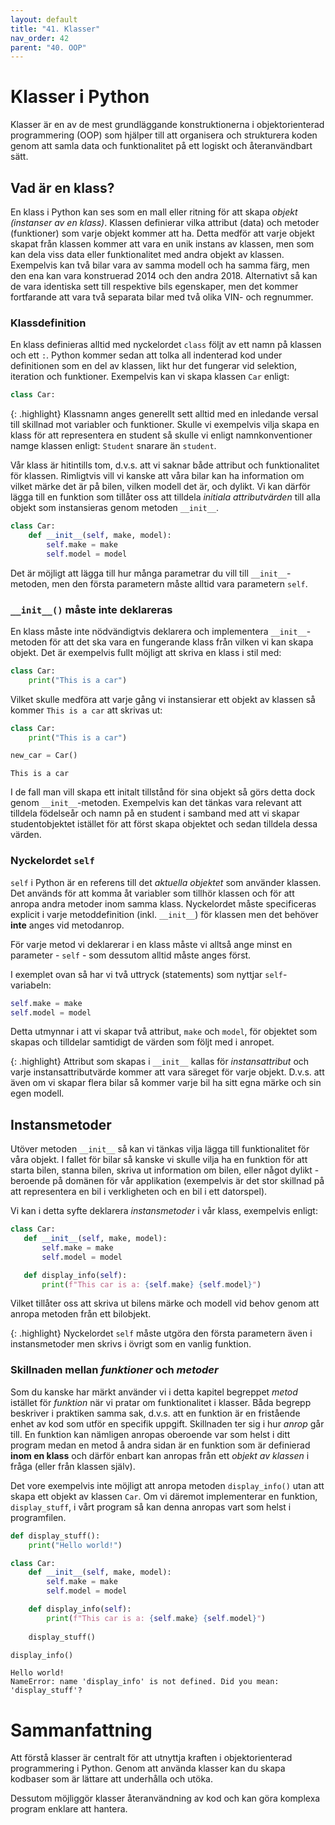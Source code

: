 ```yaml
---
layout: default
title: "41. Klasser"
nav_order: 42
parent: "40. OOP"
---
```


# Klasser i Python
Klasser är en av de mest grundläggande konstruktionerna i objektorienterad programmering (OOP) som hjälper till att organisera och strukturera koden genom att samla data och funktionalitet på ett logiskt och återanvändbart sätt.

## Vad är en klass?
En klass i Python kan ses som en mall eller ritning för att skapa _objekt (instanser av en klass)_. Klassen definierar vilka attribut (data) och metoder (funktioner) som varje objekt kommer att ha. Detta medför att varje objekt skapat från klassen kommer att vara en unik instans av klassen, men som kan dela viss data eller funktionalitet med andra objekt av klassen. Exempelvis kan två bilar vara av samma modell och ha samma färg, men den ena kan vara konstruerad 2014 och den andra 2018. Alternativt så kan de vara identiska sett till respektive bils egenskaper, men det kommer fortfarande att vara två separata bilar med två olika VIN- och regnummer.

### Klassdefinition
En klass definieras alltid med nyckelordet `class` följt av ett namn på klassen och ett `:`. Python kommer sedan att tolka all indenterad kod under definitionen som en del av klassen, likt hur det fungerar vid selektion, iteration och funktioner. Exempelvis kan vi skapa klassen `Car` enligt:
```python
class Car:
```

{: .highlight}
Klassnamn anges generellt sett alltid med en inledande versal till skillnad mot variabler och funktioner. Skulle vi exempelvis vilja skapa en klass för att representera en student så skulle vi enligt namnkonventioner namge klassen enligt: `Student` snarare än `student`.

Vår klass är hitintills tom, d.v.s. att vi saknar både attribut och funktionalitet för klassen. Rimligtvis vill vi kanske att våra bilar kan ha information om vilket märke det är på bilen, vilken modell det är, och dylikt. Vi kan därför lägga till en funktion som tillåter oss att tilldela _initiala attributvärden_ till alla objekt som instansieras genom metoden `__init__`.
```python
class Car:
    def __init__(self, make, model):
        self.make = make
        self.model = model
```

Det är möjligt att lägga till hur många parametrar du vill till `__init__`-metoden, men den första parametern måste alltid vara parametern `self`.

### `__init__()` måste inte deklareras
En klass måste inte nödvändigtvis deklarera och implementera `__init__`-metoden för att det ska vara en fungerande klass från vilken vi kan skapa objekt. Det är exempelvis fullt möjligt att skriva en klass i stil med:
```python
class Car:
    print("This is a car")
```
Vilket skulle medföra att varje gång vi instansierar ett objekt av klassen så kommer `This is a car` att skrivas ut:
```python
class Car:
    print("This is a car")

new_car = Car()
```
<div class="code-example" markdown="1">
<pre><code>This is a car</code></pre>
</div>

I de fall man vill skapa ett initalt tillstånd för sina objekt så görs detta dock genom `__init__`-metoden. Exempelvis kan det tänkas vara relevant att tilldela födelseår och namn på en student i samband med att vi skapar studentobjektet istället för att först skapa objektet och sedan tilldela dessa värden.

### Nyckelordet `self`
`self` i Python är en referens till det _aktuella objektet_ som använder klassen. Det används för att komma åt variabler som tillhör klassen och för att anropa andra metoder inom samma klass. Nyckelordet måste specificeras explicit i varje metoddefinition (inkl. `__init__`) för klassen men det behöver __inte__ anges vid metodanrop.

För varje metod vi deklarerar i en klass måste vi alltså ange minst en parameter - `self` - som dessutom alltid måste anges först.

I exemplet ovan så har vi två uttryck (statements) som nyttjar `self`-variabeln:
```python
self.make = make
self.model = model
```
Detta utmynnar i att vi skapar två attribut, `make` och `model`, för objektet som skapas och tilldelar samtidigt de värden som följt med i anropet.

{: .highlight}
Attribut som skapas i `__init__` kallas för _instansattribut_ och varje instansattributvärde kommer att vara säreget för varje objekt. D.v.s. att även om vi skapar flera bilar så kommer varje bil ha sitt egna märke och sin egen modell.  

## Instansmetoder
Utöver metoden `__init__` så kan vi tänkas vilja lägga till funktionalitet för våra objekt. I fallet för bilar så kanske vi skulle vilja ha en funktion för att starta bilen, stanna bilen, skriva ut information om bilen, eller något dylikt - beroende på domänen för vår applikation (exempelvis är det stor skillnad på att representera en bil i verkligheten och en bil i ett datorspel).

Vi kan i detta syfte deklarera _instansmetoder_ i vår klass, exempelvis enligt:
 ```python
class Car:
    def __init__(self, make, model):
        self.make = make
        self.model = model

    def display_info(self):
        print(f"This car is a: {self.make} {self.model}")
```

Vilket tillåter oss att skriva ut bilens märke och modell vid behov genom att anropa metoden från ett bilobjekt.

{: .highlight}
Nyckelordet `self` måste utgöra den första parametern även i instansmetoder men skrivs i övrigt som en vanlig funktion.

### Skillnaden mellan _funktioner_ och _metoder_
Som du kanske har märkt använder vi i detta kapitel begreppet _metod_ istället för _funktion_ när vi pratar om funktionalitet i klasser. Båda begrepp beskriver i praktiken samma sak, d.v.s. att en funktion är en fristående enhet av kod som utför en specifik uppgift. Skillnaden ter sig i hur _anrop_ går till. En funktion kan nämligen anropas oberoende var som helst i ditt program medan en metod å andra sidan är en funktion som är definierad __inom en klass__ och därför enbart kan anropas från ett _objekt av klassen_ i fråga (eller från klassen själv).

Det vore exempelvis inte möjligt att anropa metoden `display_info()` utan att skapa ett objekt av klassen `Car`. Om vi däremot implementerar en funktion, `display_stuff`, i vårt program så kan denna anropas vart som helst i programfilen.
```python
def display_stuff():
    print("Hello world!")

class Car:
    def __init__(self, make, model):
        self.make = make
        self.model = model

    def display_info(self):
        print(f"This car is a: {self.make} {self.model}")
    
    display_stuff()

display_info()
```
<div class="code-example" markdown="1">
<pre><code>Hello world!
NameError: name 'display_info' is not defined. Did you mean: 'display_stuff'?</code></pre>
</div>

# Sammanfattning
Att förstå klasser är centralt för att utnyttja kraften i objektorienterad programmering i Python. Genom att använda klasser kan du skapa kodbaser som är lättare att underhålla och utöka. 

Dessutom möjliggör klasser återanvändning av kod och kan göra komplexa program enklare att hantera.